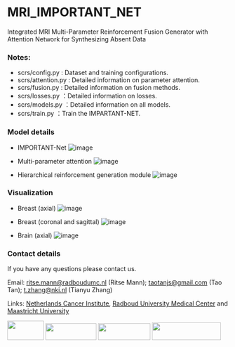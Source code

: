 # MRI_IMPORTANT_NET
Integrated MRI Multi-Parameter Reinforcement Fusion Generator with Attention Network for Synthesizing Absent Data

### Notes: 

* scrs/config.py : Dataset and training configurations.
* scrs/attention.py : Detailed information on parameter attention.
* scrs/fusion.py : Detailed information on fusion methods.
* scrs/losses.py ：Detailed information on losses.
* scrs/models.py ：Detailed information on all models.
* scrs/train.py ：Train the IMPARTANT-NET.

### Model details
* IMPORTANT-Net
![image](https://github.com/Netherlands-Cancer-Institute/MRI_IMPORTANT_NET/blob/main/figs/IMPORTANT-Net.png)

* Multi-parameter attention
![image](https://github.com/Netherlands-Cancer-Institute/MRI_IMPORTANT_NET/blob/main/figs/Multi-parameter_attention.png)

* Hierarchical reinforcement generation module
![image]()

### Visualization
* Breast (axial)
![image](https://github.com/Netherlands-Cancer-Institute/MRI_IMPORTANT_NET/blob/main/figs/vis_axial.png)

* Breast (coronal and sagittal)
![image](https://github.com/Netherlands-Cancer-Institute/MRI_IMPORTANT_NET/blob/main/figs/vis_coronal_sagittal.png)

* Brain (axial)
![image](https://github.com/Netherlands-Cancer-Institute/MRI_IMPORTANT_NET/blob/main/figs/vis_axial_brain.png)

### Contact details
If you have any questions please contact us. 

Email: ritse.mann@radboudumc.nl (Ritse Mann); taotanjs@gmail.com (Tao Tan); t.zhang@nki.nl (Tianyu Zhang)

Links: [Netherlands Cancer Institute](https://www.nki.nl/), [Radboud University Medical Center](https://www.radboudumc.nl/en/patient-care) and [Maastricht University](https://www.maastrichtuniversity.nl/nl)

<img src="https://github.com/Netherlands-Cancer-Institute/Multimodal_attention_DeepLearning/blob/main/Figures/NKI.png" width="83.49" height="43.56"/> <img src="https://github.com/Netherlands-Cancer-Institute/Multimodal_attention_DeepLearning/blob/main/Figures/RadboudUMC.png" width="115.5" height="37.29"/> <img src="https://github.com/Netherlands-Cancer-Institute/RadioLOGIC_NLP/blob/main/Figure/Maastricht.png" width="118.8" height="37.422"/>  <img src="https://github.com/Netherlands-Cancer-Institute/Multimodal_attention_DeepLearning/blob/main/Figures/MacaoPolytechnicUniversity.png" width="157.5" height="39.2"/> 
